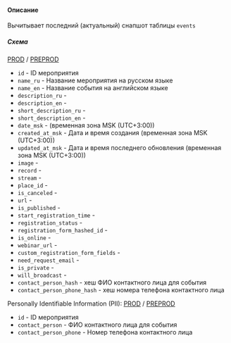 #### Описание

Вычитывает последний (актуальный) снапшот таблицы `events`

##### Схема

[PROD](https://yt.yandex-team.ru/hahn/navigation?path=//home/cloud-dwh/data/prod/ods/backoffice/events)
/ [PREPROD](https://yt.yandex-team.ru/hahn/navigation?path=//home/cloud-dwh/data/preprod/ods/backoffice/events)

- `id`                              - ID мероприятия
- `name_ru`                         - Название мероприятия на русском языке
- `name_en`                         - Название события на английском языке
- `description_ru`                  -
- `description_en`                  -
- `short_description_ru`            -
- `short_description_en`            -
- `date_msk`                        - (временная зона MSK (UTC+3:00))
- `created_at_msk`                  - Дата и время создания (временная зона MSK (UTC+3:00))
- `updated_at_msk`                  - Дата и время последнего обновления (временная зона MSK (UTC+3:00))
- `image`                           -
- `record`                          -
- `stream`                          -
- `place_id`                        -
- `is_canceled`                     -
- `url`                             -
- `is_published`                    -
- `start_registration_time`         -
- `registration_status`             -
- `registration_form_hashed_id`     -
- `is_online`                       -
- `webinar_url`                     -
- `custom_registration_form_fields` -
- `need_request_email`              -
- `is_private`                      -
- `will_broadcast`                  -
- `contact_person_hash`             - хеш ФИО контактного лица для события
- `contact_person_phone_hash`       - хеш номера телефона контактного лица

Personally Identifiable Information (PII): [PROD](https://yt.yandex-team.ru/hahn/navigation?path=//home/cloud-dwh/data/prod/ods/backoffice/PII/events)
/ [PREPROD](https://yt.yandex-team.ru/hahn/navigation?path=//home/cloud-dwh/data/preprod/ods/backoffice/PII/events)

- `id`                   - ID мероприятия
- `contact_person`       - ФИО контактного лица для события
- `contact_person_phone` - Номер телефона контактного лица

